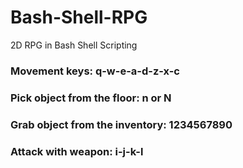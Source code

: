 # Bash-Shell-RPG
2D RPG in Bash Shell Scripting
<h3>Movement keys: q-w-e-a-d-z-x-c </h3>
<h3>Pick object from the floor: n or N </h3>
<h3>Grab object from the inventory: 1234567890 </h3>
<h3>Attack with weapon: i-j-k-l </h3>
  
